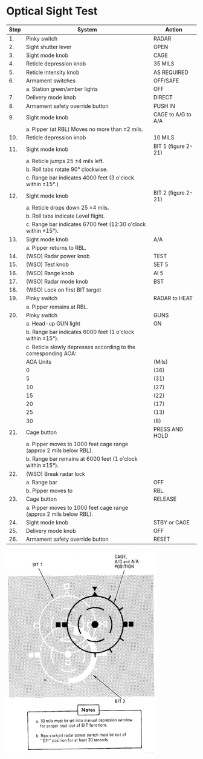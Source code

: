 # Optical Sight Test

| Step | System                                                             | Action              |
|------|--------------------------------------------------------------------|---------------------|
| 1.   | Pinky switch                                                       | RADAR               |
| 2.   | Sight shutter lever                                                | OPEN                |
| 3.   | Sight mode knob                                                    | CAGE                |
| 4.   | Reticle depression knob                                            | 35 MILS             |
| 5.   | Reticle intensity knob                                             | AS REQUIRED         |
| 6.   | Armament switches                                                  | OFF/SAFE            |
|      | a. Station green/amber lights                                      | OFF                 |
| 7.   | Delivery mode knob                                                 | DIRECT              |
| 8.   | Armament safety override button                                    | PUSH IN             |
| 9.   | Sight mode knob                                                    | CAGE to A/G to A/A  |
|      | a. Pipper (at RBL) Moves no more than ±2 mils.                     |                     |
| 10.  | Reticle depression knob                                            | 10 MILS             |
| 11.  | Sight mode knob                                                    | BIT 1 (figure 2-21) |
|      | a. Reticle jumps   25 ±4 mils left.                                |                     |
|      | b. Roll tabs rotate     90° clockwise.                             |                     |
|      | c. Range bar indicates       4000 feet (3 o'clock within ±15°.)    |                     |
| 12.  | Sight mode knob                                                    | BIT 2 (figure 2-21) |
|      | a. Reticle drops down               25 ±4 mils.                    |                     |
|      | b. Roll tabs indicate      Level flight.                           |                     |
|      | c. Range bar indicates 6700 feet (12:30 o'clock within ±15°).      |                     |
| 13.  | Sight mode knob                                                    | A/A                 |
|      | a. Pipper returns to RBL.                                          |                     |
| 14.  | (WSO) Radar power knob                                             | TEST                |
| 15.  | (WSO) Test knob                                                    | SET 5               |
| 16.  | (WSO) Range knob                                                   | AI 5                |
| 17.  | (WSO) Radar mode knob                                              | BST                 |
| 18.  | (WSO) Lock on first BIT target                                     |                     |
| 19.  | Pinky switch                                                       | RADAR to HEAT       |
|      | a. Pipper remains at RBL.                                          |                     |
| 20.  | Pinky switch                                                       | GUNS                |
|      | a. Head-up GUN light                                               | ON                  |
|      | b. Range bar indicates 6000 feet (1 o'clock within ±15°).          |                     |
|      | c. Reticle slowly depresses according to the corresponding AOA:    |                     |
|      | AOA Units                                                          | (Mils)              |
|      | 0                                                                  | (36)                |
|      | 5                                                                  | (31)                |
|      | 10                                                                 | (27)                |
|      | 15                                                                 | (22)                |
|      | 20                                                                 | (17)                |
|      | 25                                                                 | (13)                |
|      | 30                                                                 | (8)                 |
| 21.  | Cage button                                                        | PRESS AND HOLD      |
|      | a. Pipper moves to 1000 feet cage range (approx 2 mils below RBL). |                     |
|      | b. Range bar remains at 6000 feet (1 o'clock within ±15°).         |                     |
| 22.  | (WSO) Break radar lock                                             |                     |
|      | a. Range bar                                                       | OFF                 |
|      | b. Pipper moves to                                                 | RBL.                |
| 23.  | Cage button                                                        | RELEASE             |
|      | a. Pipper moves to 1000 feet cage range (approx 2 mils below RBL). |                     |
| 24.  | Sight mode knob                                                    | STBY or CAGE        |
| 25.  | Delivery mode knob                                                 | OFF                 |
| 26.  | Armament safety override button                                    | RESET               |

![manual_optical_bit](../../img/manual_optical_sight_bit.jpg)

